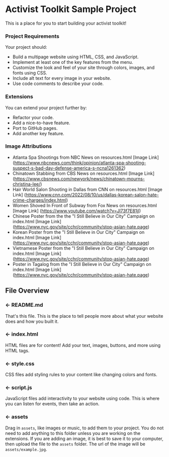 # Activist Toolkit Sample Project

This is a place for you to start building your activist toolkit!


### Project Requirements
Your project should:
- Build a multipage website using HTML, CSS, and JavaScript.
- Implement at least one of the key features from the menu. 
- Customize the look and feel of your site through colors, images, and fonts using CSS.
- Include alt text for every image in your website.
- Use code comments to describe your code.


### Extensions
You can extend your project further by:
- Refactor your code.
- Add a nice-to-have feature.
- Port to GitHub pages.
- Add another key feature.


### Image Attributions

- Atlanta Spa Shootings from NBC News on resources.html [Image Link] (https://www.nbcnews.com/think/opinion/atlanta-spa-shooting-suspect-s-bad-day-defense-america-s-ncna1261362)
- Chinatown Stabbing from CBS News on resources.html [Image Link] (https://www.cbsnews.com/newyork/news/chinatown-mourns-christina-lee/)
- Hair World Salon Shooting in Dallas from CNN on resources.html [Image Link] (https://www.cnn.com/2022/08/10/us/dallas-korean-salon-hate-crime-charges/index.html)
- Women Shoved In Front of Subway from Fox News on resources.html [Image Link] (https://www.youtube.com/watch?v=Jl73f7E81jI)
- Chinese Poster from the the "I Still Believe in Our City" Campaign on index.html [Image Link] (https://www.nyc.gov/site/cchr/community/stop-asian-hate.page)
- Korean Poster from the "I Still Believe in Our City" Campaign on index.html [Image Link] (https://www.nyc.gov/site/cchr/community/stop-asian-hate.page)
- Vietnamese Poster from the "I Still Believe in Our City" Campaign on index.html [Image Link] (https://www.nyc.gov/site/cchr/community/stop-asian-hate.page)
- Poster in Tagalog from the "I Still Believe in Our City" Campaign on index.html [Image Link] (https://www.nyc.gov/site/cchr/community/stop-asian-hate.page)

## File Overview

### ← README.md

That's this file. This is the place to tell people more about what your website does and how you built it. 

### ← index.html

HTML files are for content! Add your text, images, buttons, and more using HTML tags.

### ← style.css

CSS files add styling rules to your content like changing colors and fonts. 

### ← script.js

JavaScript files add interactivity to your website using code. This is where you can listen for events, then take an action.

### ← assets

Drag in `assets`, like images or music, to add them to your project. You do not need to add anything to this folder unless you are working on the extensions. If you are adding an image, it is best to save it to your computer, then upload the file to the `assets` folder. The url of the image will be `assets/example.jpg`.
